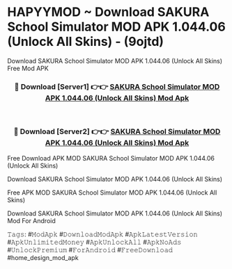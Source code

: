 # HAPYYMOD ~ Download SAKURA School Simulator MOD APK 1.044.06 (Unlock All Skins) - (9ojtd)
Download SAKURA School Simulator MOD APK 1.044.06 (Unlock All Skins) Free Mod APK

<div align="center">
<h3>🔴 Download [Server1] 👉👉 <a href="https://apk-comot.site?title=SAKURA_School_Simulator_MOD_APK_1.044.06_(Unlock_All_Skins)">SAKURA School Simulator MOD APK 1.044.06 (Unlock All Skins) Mod Apk</a></h3><br>

<h3>🔴 Download [Server2] 👉👉 <a href="https://apk-comot.site?title=SAKURA_School_Simulator_MOD_APK_1.044.06_(Unlock_All_Skins)">SAKURA School Simulator MOD APK 1.044.06 (Unlock All Skins) Mod Apk</a></h3>
</div>


Free Download APK MOD SAKURA School Simulator MOD APK 1.044.06 (Unlock All Skins)

Download SAKURA School Simulator MOD APK 1.044.06 (Unlock All Skins) 

Free APK MOD SAKURA School Simulator MOD APK 1.044.06 (Unlock All Skins) 

Download SAKURA School Simulator MOD APK 1.044.06 (Unlock All Skins) Mod For Android

𝚃𝚊𝚐𝚜: #𝙼𝚘𝚍𝙰𝚙𝚔 #𝙳𝚘𝚠𝚗𝚕𝚘𝚊𝚍𝙼𝚘𝚍𝙰𝚙𝚔 #𝙰𝚙𝚔𝙻𝚊𝚝𝚎𝚜𝚝𝚅𝚎𝚛𝚜𝚒𝚘𝚗 #𝙰𝚙𝚔𝚄𝚗𝚕𝚒𝚖𝚒𝚝𝚎𝚍𝙼𝚘𝚗𝚎𝚢 #𝙰𝚙𝚔𝚄𝚗𝚕𝚘𝚌𝚔𝙰𝚕𝚕 #𝙰𝚙𝚔𝙽𝚘𝙰𝚍𝚜 #𝚄𝚗𝚕𝚘𝚌𝚔𝙿𝚛𝚎𝚖𝚒𝚞𝚖 #𝙵𝚘𝚛𝙰𝚗𝚍𝚛𝚘𝚒𝚍 #𝙵𝚛𝚎𝚎𝙳𝚘𝚠𝚗𝚕𝚘𝚊𝚍 #home_design_mod_apk